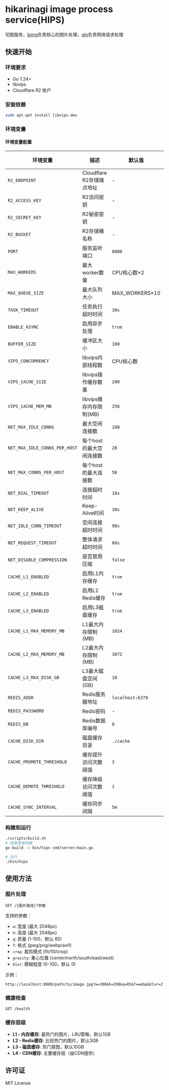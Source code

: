 # hikarinagi image process service(HIPS)

切图服务，[bimg](https://github.com/h2non/bimg)负责核心的图片处理，[gin](https://github.com/gin-gonic/gin)负责网络请求处理

## 快速开始

### 环境要求

- Go 1.24+
- libvips
- Cloudflare R2 账户

### 安装依赖

```bash
sudo apt-get install libvips-dev
```

### 环境变量

#### 环境变量配置

| 环境变量 | 描述 | 默认值 | 必须 |
|---------|------|--------|----------|
| `R2_ENDPOINT` | Cloudflare R2存储端点地址 | - | ✅ |
| `R2_ACCESS_KEY` | R2访问密钥 | - | ✅ |
| `R2_SECRET_KEY` | R2秘密密钥 | - | ✅ |
| `R2_BUCKET` | R2存储桶名称 | - | ✅ |
| `PORT` | 服务监听端口 | `8080` | ❌ |
| `MAX_WORKERS` | 最大worker数量 | CPU核心数×2 | ❌ |
| `MAX_QUEUE_SIZE` | 最大队列大小 | MAX_WORKERS×10 | ❌ |
| `TASK_TIMEOUT` | 任务执行超时时间 | `30s` | ❌ |
| `ENABLE_ASYNC` | 启用异步处理 | `true` | ❌ |
| `BUFFER_SIZE` | 缓冲区大小 | `100` | ❌ |
| `VIPS_CONCURRENCY` | libvips内部线程数 | CPU核心数 | ❌ |
| `VIPS_CACHE_SIZE` | libvips操作缓存数量 | `200` | ❌ |
| `VIPS_CACHE_MEM_MB` | libvips缓存内存限制(MB) | `256` | ❌ |
| `NET_MAX_IDLE_CONNS` | 最大空闲连接数 | `100` | ❌ |
| `NET_MAX_IDLE_CONNS_PER_HOST` | 每个host的最大空闲连接数 | `20` | ❌ |
| `NET_MAX_CONNS_PER_HOST` | 每个host的最大连接数 | `50` | ❌ |
| `NET_DIAL_TIMEOUT` | 连接超时时间 | `10s` | ❌ |
| `NET_KEEP_ALIVE` | Keep-Alive时间 | `30s` | ❌ |
| `NET_IDLE_CONN_TIMEOUT` | 空闲连接超时时间 | `90s` | ❌ |
| `NET_REQUEST_TIMEOUT` | 整体请求超时时间 | `60s` | ❌ |
| `NET_DISABLE_COMPRESSION` | 是否禁用压缩 | `false` | ❌ |
| `CACHE_L1_ENABLED` | 启用L1内存缓存 | `true` | ❌ |
| `CACHE_L2_ENABLED` | 启用L2 Redis缓存 | `true` | ❌ |
| `CACHE_L3_ENABLED` | 启用L3磁盘缓存 | `true` | ❌ |
| `CACHE_L1_MAX_MEMORY_MB` | L1最大内存限制(MB) | `1024` | ❌ |
| `CACHE_L2_MAX_MEMORY_MB` | L2最大内存限制(MB) | `3072` | ❌ |
| `CACHE_L3_MAX_DISK_GB` | L3最大磁盘空间(GB) | `10` | ❌ |
| `REDIS_ADDR` | Redis服务器地址 | `localhost:6379` | ❌ |
| `REDIS_PASSWORD` | Redis密码 | - | ❌ |
| `REDIS_DB` | Redis数据库编号 | `0` | ❌ |
| `CACHE_DISK_DIR` | 磁盘缓存目录 | `./cache` | ❌ |
| `CACHE_PROMOTE_THRESHOLD` | 缓存提升访问次数阈值 | `3` | ❌ |
| `CACHE_DEMOTE_THRESHOLD` | 缓存降级访问次数阈值 | `1` | ❌ |
| `CACHE_SYNC_INTERVAL` | 缓存同步间隔 | `5m` | ❌ |

### 构建和运行

```bash
./scripts/build.sh
# 或者直接构建
go build -o bin/hips cmd/server/main.go

# 运行
./bin/hips
```

## 使用方法

### 图片处理

```
GET /{图片路径}?参数
```

支持的参数：
- `w`: 宽度 (最大 2048px)
- `h`: 高度 (最大 2048px)
- `q`: 质量 (1-100，默认 85)
- `f`: 格式 (jpeg/png/webp/avif)
- `crop`: 裁剪模式 (fit/fill/crop)
- `gravity`: 重心位置 (center/north/south/east/west)
- `blur`: 模糊程度 (0-100，默认 0)

示例：
```
http://localhost:8080/path/to/image.jpg?w=300&h=200&q=85&f=webp&blur=2
```

### 健康检查

```
GET /health
```

### 缓存层级

- **L1 - 内存缓存**: 最热门的图片，LRU策略，默认1GB
- **L2 - Redis缓存**: 比较热门的图片，默认3GB
- **L3 - 磁盘缓存**: 热门原图，默认10GB
- **L4 - CDN缓存**: 主要缓存层（由CDN提供）

## 许可证

MIT License